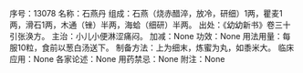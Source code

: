 序号：13078
名称：石燕丹
组成：石燕（烧赤醋淬，放冷，研细）1两，瞿麦1两，滑石1两，木通（锉）半两，海蛤（细研）半两。
出处：《幼幼新书》卷三十引张涣方。
主治：小儿小便淋涩痛闷。
加减：None
功效：None
用法用量：每服10粒，食前以葱白汤送下。
制备方法：上为细末，炼蜜为丸，如黍米大。
临床应用：None
各家论述：None
用药禁忌：None
附注：None

